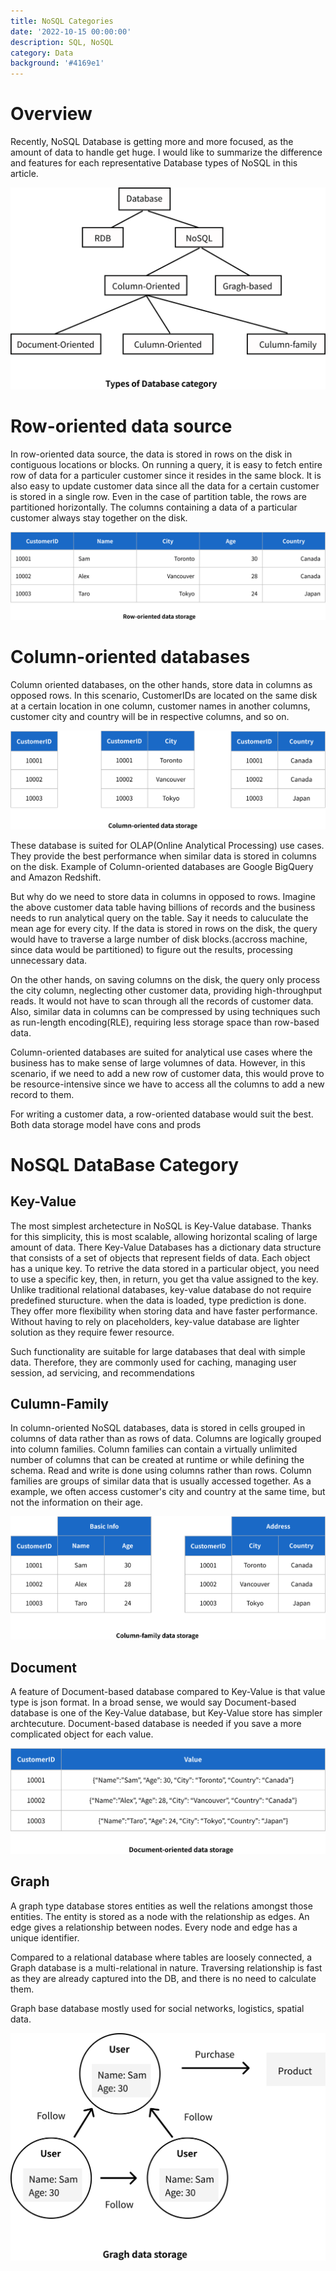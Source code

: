 ```yaml
---
title: NoSQL Categories
date: '2022-10-15 00:00:00'
description: SQL, NoSQL
category: Data
background: '#4169e1'
---
```


# Overview

Recently, NoSQL Database is getting more and more focused, as the amount of data to handle get huge. I would like to summarize the difference and features for each representative Database types of NoSQL in this article.

![db-types](https://raw.githubusercontent.com/kotaaaa/gatsby-multilang-blog/master/static/assets/img/nosql-categories/db-types.svg)

# Row-oriented data source

In row-oriented data source, the data is stored in rows on the disk in contiguous locations or blocks.
On running a query, it is easy to fetch entire row of data for a particuler customer since it resides in the same block.
It is also easy to update customer data since all the data for a certain customer is stored in a single row. Even in the case of partition table, the rows are partitioned horizontally. The columns containing a data of a particular customer always stay together on the disk.

![row-oriented](https://raw.githubusercontent.com/kotaaaa/gatsby-multilang-blog/master/static/assets/img/nosql-categories/row-oriented.svg)

# Column-oriented databases

Column oriented databases, on the other hands, store data in columns as opposed rows.
In this scenario, CustomerIDs are located on the same disk at a certain location in one column,
customer names in another columns, customer city and country will be in respective columns, and so on.

![column-oriented](https://raw.githubusercontent.com/kotaaaa/gatsby-multilang-blog/master/static/assets/img/nosql-categories/column-oriented.svg)

These database is suited for OLAP(Online Analytical Processing) use cases. They provide the best performance when similar data is stored in columns on the disk. Example of Column-oriented databases are Google BigQuery and Amazon Redshift.

But why do we need to store data in columns in opposed to rows.
Imagine the above customer data table having billions of records and the business needs to run analytical query on the table. Say it needs to caluculate the mean age for every city.
If the data is stored in rows on the disk, the query would have to traverse a large number of disk blocks.(accross machine, since data would be partitioned) to figure out the results, processing unnecessary data.

On the other hands, on saving columns on the disk, the query only process the city column, neglecting other customer data, providing high-throughput reads. It would not have to scan through all the records of customer data. Also, similar data in columns can be compressed by using techniques such as run-length encoding(RLE), requiring less storage space than row-based data.

Column-oriented databases are suited for analytical use cases where the business has to make sense of large volumnes of data. However, in this scenario, if we need to add a new row of customer data, this would prove to be resource-intensive since we have to access all the columns to add a new record to them.

For writing a customer data, a row-oriented database would suit the best.
Both data storage model have cons and prods

# NoSQL DataBase Category

## Key-Value

The most simplest archetecture in NoSQL is Key-Value database. Thanks for this simplicity, this is most scalable, allowing horizontal scaling of large amount of data.
There Key-Value Databases has a dictionary data structure that consists of a set of objects that represent fields of data. Each object has a unique key. To retrive the data stored in a particular object, you need to use a specific key, then, in return, you get tha value assigned to the key.
Unlike traditional relational databases, key-value database do not require predefined sturucture. when the data is loaded, type prediction is done. They offer more flexibility when storing data and have faster performance.
Without having to rely on placeholders, key-value database are lighter solution as they require fewer resource.

Such functionality are suitable for large databases that deal with simple data. Therefore, they are commonly used for caching, managing user session, ad servicing, and recommendations

## Culumn-Family

In column-oriented NoSQL databases, data is stored in cells grouped in columns of data rather than as rows of data. Columns are logically grouped into column families. Column families can contain a virtually unlimited number of columns that can be created at runtime or while defining the schema. Read and write is done using columns rather than rows. Column families are groups of similar data that is usually accessed together. As a example, we often access customer's city and country at the same time, but not the information on their age.

![column-family](https://raw.githubusercontent.com/kotaaaa/gatsby-multilang-blog/master/static/assets/img/nosql-categories/column-family.svg)

## Document

A feature of Document-based database compared to Key-Value is that value type is json format. In a broad sense, we would say Document-based database is one of the Key-Value database, but Key-Value store has simpler archtecuture. Document-based database is needed if you save a more complicated object for each value.

![document-oriented](https://raw.githubusercontent.com/kotaaaa/gatsby-multilang-blog/master/static/assets/img/nosql-categories/document-oriented.svg)

## Graph

A graph type database stores entities as well the relations amongst those entities. The entity is stored as a node with the relationship as edges. An edge gives a relationship between nodes. Every node and edge has a unique identifier.

Compared to a relational database where tables are loosely connected, a Graph database is a multi-relational in nature. Traversing relationship is fast as they are already captured into the DB, and there is no need to calculate them.

Graph base database mostly used for social networks, logistics, spatial data.

![graph-data](https://raw.githubusercontent.com/kotaaaa/gatsby-multilang-blog/master/static/assets/img/nosql-categories/graph-data.svg)
